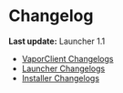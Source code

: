 # **Changelog**

**Last update:** Launcher 1.1

 - [VaporClient Changelogs](https://github.com/VaporClient/Changelogs/blob/main/changelogs/vaporclient.md)
 - [Launcher Changelogs](https://github.com/VaporClient/Changelogs/blob/main/changelogs/launcher.md)
 - [Installer Changelogs](https://github.com/VaporClient/Changelogs/blob/main/changelogs/installer.md)






